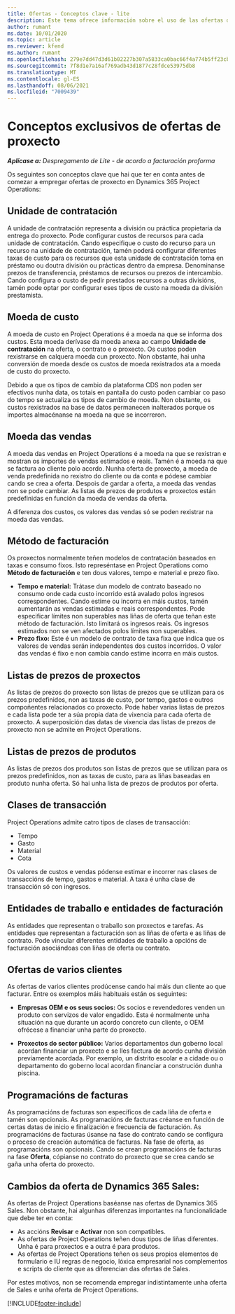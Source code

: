 ```yaml
---
title: Ofertas - Conceptos clave - lite
description: Este tema ofrece información sobre el uso de las ofertas de proxecto en Project Operations.
author: rumant
ms.date: 10/01/2020
ms.topic: article
ms.reviewer: kfend
ms.author: rumant
ms.openlocfilehash: 279e7dd47d3d61b02227b307a5833ca0bac66f4a774b5ff23cb69aac417e2f0e
ms.sourcegitcommit: 7f8d1e7a16af769adb43d1877c28fdce53975db8
ms.translationtype: MT
ms.contentlocale: gl-ES
ms.lasthandoff: 08/06/2021
ms.locfileid: "7009439"
---
```

# <a name="concepts-unique-to-project-quotes"></a>Conceptos exclusivos de ofertas de proxecto

_**Aplícase a:** Despregamento de Lite - de acordo a facturación proforma_


Os seguintes son conceptos clave que hai que ter en conta antes de comezar a empregar ofertas de proxecto en Dynamics 365 Project Operations:

## <a name="contracting-unit"></a>Unidade de contratación

A unidade de contratación representa a división ou práctica propietaria da entrega do proxecto. Pode configurar custos de recursos para cada unidade de contratación. Cando especifique o custo do recurso para un recurso na unidade de contratación, tamén poderá configurar diferentes taxas de custo para os recursos que esta unidade de contratación toma en préstamo ou doutra división ou prácticas dentro da empresa. Denomínanse prezos de transferencia, préstamos de recursos ou prezos de intercambio. Cando configura o custo de pedir prestados recursos a outras divisións, tamén pode optar por configurar eses tipos de custo na moeda da división prestamista.

## <a name="cost-currency"></a>Moeda de custo

A moeda de custo en Project Operations é a moeda na que se informa dos custos. Esta moeda derívase da moeda anexa ao campo **Unidade de contratación** na oferta, o contrato e o proxecto. Os custos poden rexistrarse en calquera moeda cun proxecto. Non obstante, hai unha conversión de moeda desde os custos de moeda rexistrados ata a moeda de custo do proxecto.

Debido a que os tipos de cambio da plataforma CDS non poden ser efectivos nunha data, os totais en pantalla do custo poden cambiar co paso do tempo se actualiza os tipos de cambio de moeda. Non obstante, os custos rexistrados na base de datos permanecen inalterados porque os importes almacénanse na moeda na que se incorreron.

## <a name="sales-currency"></a>Moeda das vendas

A moeda das vendas en Project Operations é a moeda na que se rexistran e mostran os importes de vendas estimados e reais. Tamén é a moeda na que se factura ao cliente polo acordo. Nunha oferta de proxecto, a moeda de venda predefinida no rexistro do cliente ou da conta e pódese cambiar cando se crea a oferta. Despois de gardar a oferta, a moeda das vendas non se pode cambiar. As listas de prezos de produtos e proxectos están predefinidas en función da moeda de vendas da oferta.

A diferenza dos custos, os valores das vendas só se poden rexistrar na moeda das vendas.

## <a name="billing-method"></a>Método de facturación

Os proxectos normalmente teñen modelos de contratación baseados en taxas e consumo fixos. Isto represéntase en Project Operations como **Método de facturación** e ten dous valores, tempo e material e prezo fixo.

- **Tempo e material:** Trátase dun modelo de contrato baseado no consumo onde cada custo incorrido está avalado polos ingresos correspondentes. Cando estime ou incorra en máis custos, tamén aumentarán as vendas estimadas e reais correspondentes. Pode especificar límites non superables nas liñas de oferta que teñan este método de facturación. Isto limitará os ingresos reais. Os ingresos estimados non se ven afectados polos límites non superables.
- **Prezo fixo:** Este é un modelo de contrato de taxa fixa que indica que os valores de vendas serán independentes dos custos incorridos. O valor das vendas é fixo e non cambia cando estime incorra en máis custos.

## <a name="project-price-lists"></a>Listas de prezos de proxectos

As listas de prezos do proxecto son listas de prezos que se utilizan para os prezos predefinidos, non as taxas de custo, por tempo, gastos e outros compoñentes relacionados co proxecto. Pode haber varias listas de prezos e cada lista pode ter a súa propia data de vixencia para cada oferta de proxecto. A superposición das datas de vixencia das listas de prezos de proxecto non se admite en Project Operations.

## <a name="product-price-lists"></a>Listas de prezos de produtos

As listas de prezos dos produtos son listas de prezos que se utilizan para os prezos predefinidos, non as taxas de custo, para as liñas baseadas en produto nunha oferta. Só hai unha lista de prezos de produtos por oferta.

## <a name="transaction-classes"></a>Clases de transacción

Project Operations admite catro tipos de clases de transacción:

- Tempo
- Gasto
- Material
- Cota

Os valores de custos e vendas pódense estimar e incorrer nas clases de transaccións de tempo, gastos e material. A taxa é unha clase de transacción só con ingresos.

## <a name="work-entities-and-billing-entities"></a>Entidades de traballo e entidades de facturación

As entidades que representan o traballo son proxectos e tarefas. As entidades que representan a facturación son as liñas de oferta e as liñas de contrato. Pode vincular diferentes entidades de traballo a opcións de facturación asociándoas con liñas de oferta ou contrato.

## <a name="multi-customer-deals"></a>Ofertas de varios clientes

As ofertas de varios clientes prodúcense cando hai máis dun cliente ao que facturar. Entre os exemplos máis habituais están os seguintes:

- **Empresas OEM e os seus socios:** Os socios e revendedores venden un produto con servizos de valor engadido. Esta é normalmente unha situación na que durante un acordo concreto cun cliente, o OEM ofrécese a financiar unha parte do proxecto. 

- **Proxectos do sector público:** Varios departamentos dun goberno local acordan financiar un proxecto e se lles factura de acordo cunha división previamente acordada. Por exemplo, un distrito escolar e a cidade ou o departamento do goberno local acordan financiar a construción dunha piscina.

## <a name="invoice-schedules"></a>Programacións de facturas

As programacións de facturas son específicos de cada liña de oferta e tamén son opcionais. As programacións de facturas créanse en función de certas datas de inicio e finalización e frecuencia de facturación. As programacións de facturas úsanse na fase do contrato cando se configura o proceso de creación automática de facturas. Na fase de oferta, as programacións son opcionais. Cando se crean programacións de facturas na fase **Oferta**, cópianse no contrato do proxecto que se crea cando se gaña unha oferta do proxecto.

## <a name="changes-from-dynamics-365-sales-quote"></a>Cambios da oferta de Dynamics 365 Sales:

As ofertas de Project Operations baséanse nas ofertas de Dynamics 365 Sales. Non obstante, hai algunhas diferenzas importantes na funcionalidade que debe ter en conta:

- As accións **Revisar** e **Activar** non son compatibles.
- As ofertas de Project Operations teñen dous tipos de liñas diferentes. Unha é para proxectos e a outra é para produtos.
- As ofertas de Project Operations teñen os seus propios elementos de formulario e IU regras de negocio, lóxica empresarial nos complementos e scripts do cliente que as diferencian das ofertas de Sales.

Por estes motivos, non se recomenda empregar indistintamente unha oferta de Sales e unha oferta de Project Operations.


[!INCLUDE[footer-include](../../includes/footer-banner.md)]

